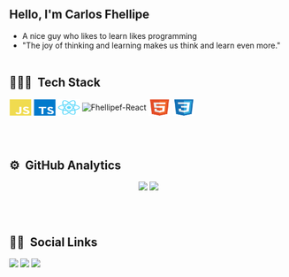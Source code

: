 ## Hello, I'm Carlos Fhellipe
 - A nice guy who likes to learn likes programming
 - "The joy of thinking and learning makes us think and learn even more."
 <br><br>
## 🧑🏻‍💻 &nbsp;Tech Stack
<div style="display: inline_block">
  <img align="center" alt="Fhellipef-Js" height="30" width="40" src="https://raw.githubusercontent.com/devicons/devicon/master/icons/javascript/javascript-plain.svg">
  <img align="center" alt="Fhellipef-Ts" height="30" width="40" src="https://raw.githubusercontent.com/devicons/devicon/master/icons/typescript/typescript-plain.svg">
  <img align="center" alt="Fhellipef-React" height="30" width="40" src="https://raw.githubusercontent.com/devicons/devicon/master/icons/react/react-original.svg">
  <img align="center" alt="Fhellipef-React" height="30" width="40" src="https://cdn.jsdelivr.net/gh/devicons/devicon/icons/nodejs/nodejs-original.svg" />
  <img align="center" alt="Fhellipef-HTML" height="30" width="40" src="https://raw.githubusercontent.com/devicons/devicon/master/icons/html5/html5-original.svg">
  <img align="center" alt="Fhellipef-CSS" height="30" width="40" src="https://raw.githubusercontent.com/devicons/devicon/master/icons/css3/css3-original.svg">
</div>

<br><br>

## ⚙️ &nbsp;GitHub Analytics
<div align="center">
   <img height="180em" src="https://github-readme-stats.vercel.app/api?username=fhellipef&show_icons=true&theme=dark&include_all_commits=true&count_private=true"/>
   <img height="180em" src="https://github-readme-stats.vercel.app/api/top-langs/?username=fhellipef&layout=compact&langs_count=7&theme=dark"/>
</div>

<br><br>

## 🧒🏻 &nbsp;Social Links
<div> 
    <a href="https://instagram.com/carlosfhellipe" target="_blank"><img src="https://img.shields.io/badge/-Instagram-%23E4405F?style=for-the-badge&logo=instagram&logoColor=white" target="_blank"></a>
  <a href = "carlosfhellipefhll@gmail.com"><img src="https://img.shields.io/badge/-Gmail-%23333?style=for-the-badge&logo=gmail&logoColor=white" target="_blank"></a>
  <a href="https://www.linkedin.com/in/carlos-fhellipe-24024a217/" target="_blank"><img src="https://img.shields.io/badge/-LinkedIn-%230077B5?style=for-the-badge&logo=linkedin&logoColor=white" target="_blank"></a> 
</div>
